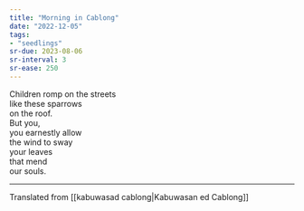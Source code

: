 ```yaml
---
title: "Morning in Cablong"
date: "2022-12-05"
tags:
- "seedlings"
sr-due: 2023-08-06
sr-interval: 3
sr-ease: 250
---
```


Children romp on the streets  
like these sparrows  
on the roof.  
But you,  
you earnestly allow  
the wind to sway  
your leaves  
that mend  
our souls.  

---
Translated from [[kabuwasad cablong|Kabuwasan ed Cablong]]
